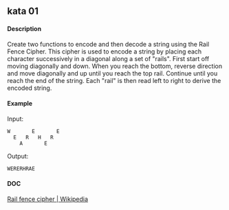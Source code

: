 
## kata 01

#### Description
Create two functions to encode and then decode a string using the Rail Fence Cipher. This cipher is used to encode a string by placing each character successively in a diagonal along a set of "rails". First start off moving diagonally and down. When you reach the bottom, reverse direction and move diagonally and up until you reach the top rail. Continue until you reach the end of the string. Each "rail" is then read left to right to derive the encoded string.

#### Example
Input:
```
W       E       E
  E   R   H   R
    A       E
```

Output:
```
WERERHRAE
```

#### DOC
[Rail fence cipher | Wikipedia](https://en.wikipedia.org/wiki/Rail_fence_cipher)
